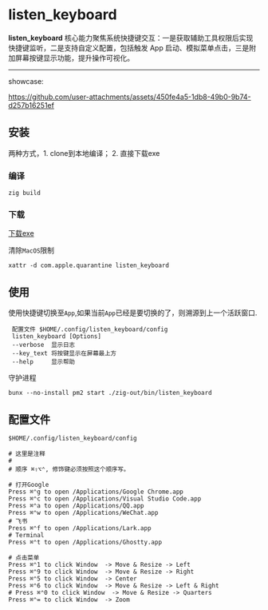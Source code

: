 # listen_keyboard

**listen_keyboard** 核心能力聚焦系统快捷键交互：一是获取辅助工具权限后实现快捷键监听，二是支持自定义配置，包括触发 App 启动、模拟菜单点击，三是附加屏幕按键显示功能，提升操作可视化。

****
showcase:


https://github.com/user-attachments/assets/450fe4a5-1db8-49b0-9b74-d257b16251ef




## 安装
两种方式，1. clone到本地编译； 2. 直接下载exe
### 编译
```shell
zig build
```
### 下载
[下载exe](https://github.com/diqye/listen_keyboard/releases/latest)

清除`MacOS`限制
```shell
xattr -d com.apple.quarantine listen_keyboard
```

## 使用

使用快捷键切换至`App`,如果当前`App`已经是要切换的了，则溯源到上一个活跃窗口.

```shell
 配置文件 $HOME/.config/listen_keyboard/config
 listen_keyboard [Options]
 --verbose  显示日志
 --key_text 将按键显示在屏幕最上方
 --help     显示帮助
```

守护进程
```shell
bunx --no-install pm2 start ./zig-out/bin/listen_keyboard
```

## 配置文件

`$HOME/.config/listen_keyboard/config`

``` shell
# 这里是注释
# 
# 顺序 ⌘⇧⌥⌃, 修饰键必须按照这个顺序写。

# 打开Google
Press ⌘⌃g to open /Applications/Google Chrome.app
Press ⌘⌃c to open /Applications/Visual Studio Code.app
Press ⌘⌃a to open /Applications/QQ.app
Press ⌘⌃w to open /Applications/WeChat.app
# 飞书
Press ⌘⌃f to open /Applications/Lark.app
# Terminal
Press ⌘⌃t to open /Applications/Ghostty.app

# 点击菜单
Press ⌘⌃1 to click Window  -> Move & Resize -> Left
Press ⌘⌃9 to click Window  -> Move & Resize -> Right
Press ⌘⌃5 to click Window  -> Center
Press ⌘⌃6 to click Window  -> Move & Resize -> Left & Right
# Press ⌘⌃0 to click Window  -> Move & Resize -> Quarters
Press ⌘⌃= to click Window  -> Zoom
```
